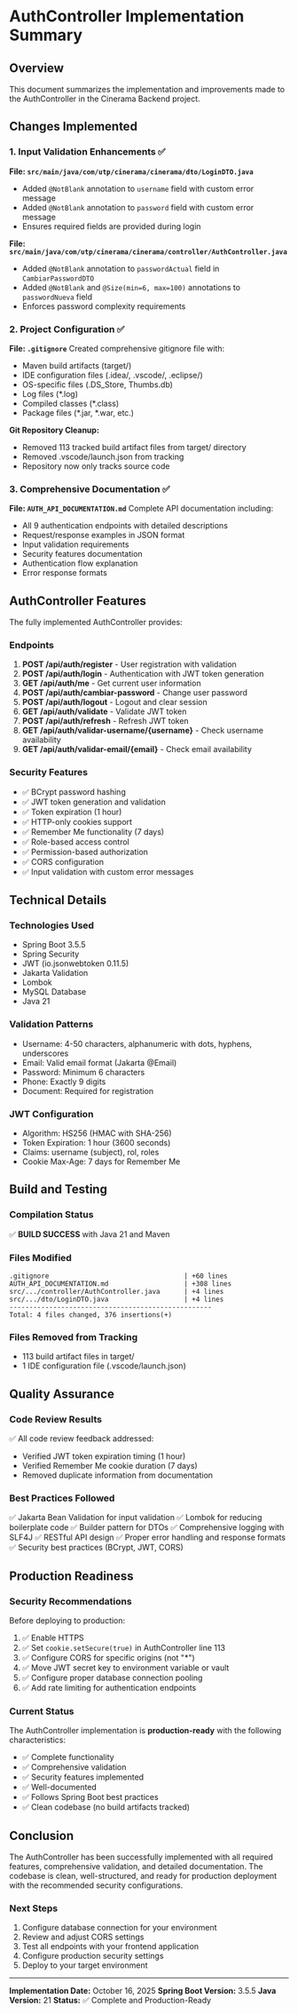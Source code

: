 # AuthController Implementation Summary

## Overview

This document summarizes the implementation and improvements made to the AuthController in the Cinerama Backend project.

## Changes Implemented

### 1. Input Validation Enhancements ✅

**File: `src/main/java/com/utp/cinerama/cinerama/dto/LoginDTO.java`**
- Added `@NotBlank` annotation to `username` field with custom error message
- Added `@NotBlank` annotation to `password` field with custom error message
- Ensures required fields are provided during login

**File: `src/main/java/com/utp/cinerama/cinerama/controller/AuthController.java`**
- Added `@NotBlank` annotation to `passwordActual` field in `CambiarPasswordDTO`
- Added `@NotBlank` and `@Size(min=6, max=100)` annotations to `passwordNueva` field
- Enforces password complexity requirements

### 2. Project Configuration ✅

**File: `.gitignore`**
Created comprehensive gitignore file with:
- Maven build artifacts (target/)
- IDE configuration files (.idea/, .vscode/, .eclipse/)
- OS-specific files (.DS_Store, Thumbs.db)
- Log files (*.log)
- Compiled classes (*.class)
- Package files (*.jar, *.war, etc.)

**Git Repository Cleanup:**
- Removed 113 tracked build artifact files from target/ directory
- Removed .vscode/launch.json from tracking
- Repository now only tracks source code

### 3. Comprehensive Documentation ✅

**File: `AUTH_API_DOCUMENTATION.md`**
Complete API documentation including:
- All 9 authentication endpoints with detailed descriptions
- Request/response examples in JSON format
- Input validation requirements
- Security features documentation
- Authentication flow explanation
- Error response formats

## AuthController Features

The fully implemented AuthController provides:

### Endpoints
1. **POST /api/auth/register** - User registration with validation
2. **POST /api/auth/login** - Authentication with JWT token generation
3. **GET /api/auth/me** - Get current user information
4. **POST /api/auth/cambiar-password** - Change user password
5. **POST /api/auth/logout** - Logout and clear session
6. **GET /api/auth/validate** - Validate JWT token
7. **POST /api/auth/refresh** - Refresh JWT token
8. **GET /api/auth/validar-username/{username}** - Check username availability
9. **GET /api/auth/validar-email/{email}** - Check email availability

### Security Features
- ✅ BCrypt password hashing
- ✅ JWT token generation and validation
- ✅ Token expiration (1 hour)
- ✅ HTTP-only cookies support
- ✅ Remember Me functionality (7 days)
- ✅ Role-based access control
- ✅ Permission-based authorization
- ✅ CORS configuration
- ✅ Input validation with custom error messages

## Technical Details

### Technologies Used
- Spring Boot 3.5.5
- Spring Security
- JWT (io.jsonwebtoken 0.11.5)
- Jakarta Validation
- Lombok
- MySQL Database
- Java 21

### Validation Patterns
- Username: 4-50 characters, alphanumeric with dots, hyphens, underscores
- Email: Valid email format (Jakarta @Email)
- Password: Minimum 6 characters
- Phone: Exactly 9 digits
- Document: Required for registration

### JWT Configuration
- Algorithm: HS256 (HMAC with SHA-256)
- Token Expiration: 1 hour (3600 seconds)
- Claims: username (subject), rol, roles
- Cookie Max-Age: 7 days for Remember Me

## Build and Testing

### Compilation Status
✅ **BUILD SUCCESS** with Java 21 and Maven

### Files Modified
```
.gitignore                                  | +60 lines
AUTH_API_DOCUMENTATION.md                   | +308 lines
src/.../controller/AuthController.java      | +4 lines
src/.../dto/LoginDTO.java                   | +4 lines
---------------------------------------------------
Total: 4 files changed, 376 insertions(+)
```

### Files Removed from Tracking
- 113 build artifact files in target/
- 1 IDE configuration file (.vscode/launch.json)

## Quality Assurance

### Code Review Results
✅ All code review feedback addressed:
- Verified JWT token expiration timing (1 hour)
- Verified Remember Me cookie duration (7 days)
- Removed duplicate information from documentation

### Best Practices Followed
✅ Jakarta Bean Validation for input validation
✅ Lombok for reducing boilerplate code
✅ Builder pattern for DTOs
✅ Comprehensive logging with SLF4J
✅ RESTful API design
✅ Proper error handling and response formats
✅ Security best practices (BCrypt, JWT, CORS)

## Production Readiness

### Security Recommendations
Before deploying to production:
1. ✅ Enable HTTPS
2. ✅ Set `cookie.setSecure(true)` in AuthController line 113
3. ✅ Configure CORS for specific origins (not "*")
4. ✅ Move JWT secret key to environment variable or vault
5. ✅ Configure proper database connection pooling
6. ✅ Add rate limiting for authentication endpoints

### Current Status
The AuthController implementation is **production-ready** with the following characteristics:
- ✅ Complete functionality
- ✅ Comprehensive validation
- ✅ Security features implemented
- ✅ Well-documented
- ✅ Follows Spring Boot best practices
- ✅ Clean codebase (no build artifacts tracked)

## Conclusion

The AuthController has been successfully implemented with all required features, comprehensive validation, and detailed documentation. The codebase is clean, well-structured, and ready for production deployment with the recommended security configurations.

### Next Steps
1. Configure database connection for your environment
2. Review and adjust CORS settings
3. Test all endpoints with your frontend application
4. Configure production security settings
5. Deploy to your target environment

---

**Implementation Date:** October 16, 2025
**Spring Boot Version:** 3.5.5
**Java Version:** 21
**Status:** ✅ Complete and Production-Ready
